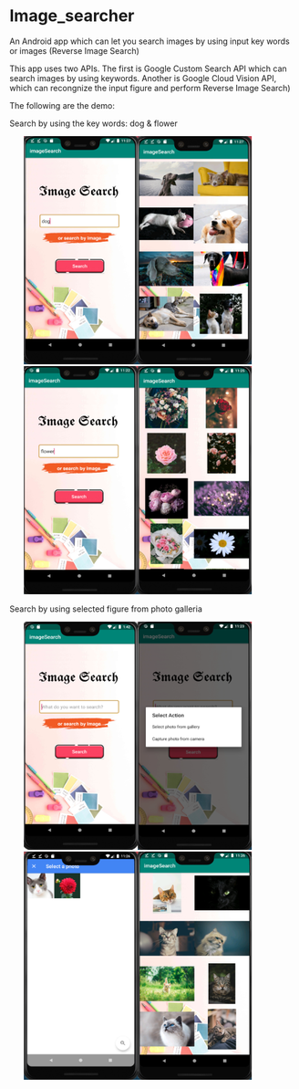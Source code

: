 # Image_searcher
An Android app which can let you search images by using input key words or images (Reverse Image Search)

This app uses two APIs. The first is Google Custom Search API which can search images by using keywords. Another is Google Cloud Vision API, which can recongnize the input figure and perform Reverse Image Search) 

The following are the demo:

Search by using the key words: dog & flower

<div style="width:450px" align=center><img width="200" height="400" alt="Search Dogs" src="https://github.com/lidall/Image_searcher/blob/master/screenshot/dog_search1.png"/><img width="200" height="400" alt="Search Result" src="https://github.com/lidall/Image_searcher/blob/master/screenshot/dog_search2.png"/><img width="200" height="400" alt="Search Flower" src="https://github.com/lidall/Image_searcher/blob/master/screenshot/flower_search.png"/><img width="200" height="400" alt="Search Result" src="https://github.com/lidall/Image_searcher/blob/master/screenshot/flower_search2.png"/>
</div>

Search by using selected figure from photo galleria

<div style="width:450px" align=center><img width="200" height="400"  src="https://github.com/lidall/Image_searcher/blob/master/screenshot/img_search.png"/><img width="200" height="400"  src="https://github.com/lidall/Image_searcher/blob/master/screenshot/img_search2.png"/><img width="200" height="400"  src="https://github.com/lidall/Image_searcher/blob/master/screenshot/img_search3.png"/><img width="200" height="400"  src="https://github.com/lidall/Image_searcher/blob/master/screenshot/img_search4.png"/>
</div>
